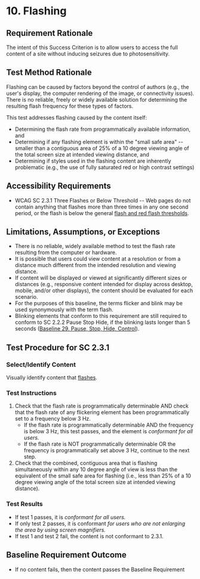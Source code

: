 # 10. Flashing
## Requirement Rationale
The intent of this Success Criterion is to allow users to access the full content of a site without inducing seizures due to photosensitivity. 

## Test Method Rationale
Flashing can be caused by factors beyond the control of authors (e.g., the user's display, the computer rendering of the image, or connectivity issues). There is no reliable, freely or widely available solution for determining the resulting flash frequency for these types of factors.

This test addresses flashing caused by the content itself: 
* Determining the flash rate from programmatically available information, and 
* Determining if any flashing element is within the "small safe area" -- smaller than a contiguous area of 25% of a 10 degree viewing angle of the total screen size at intended viewing distance, and
* Determining if styles used in the flashing content are inherently problematic (e.g., the use of fully saturated red or high contrast settings) 

## Accessibility Requirements
* WCAG SC 2.3.1 Three Flashes or Below Threshold -- Web pages do not contain anything that flashes more than three times in any one second period, or the flash is below the general [flash and red flash thresholds](https://www.w3.org/TR/UNDERSTANDING-WCAG20/seizure-does-not-violate.html#general-thresholddef).
   
## Limitations, Assumptions, or Exceptions
* There is no reliable, widely available method to test the flash rate resulting from the computer or hardware.
* It is possible that users could view content at a resolution or from a distance much different from the intended resolution and viewing distance.
* If content will be displayed or viewed at significantly different sizes or distances (e.g., responsive content intended for display across desktop, mobile, and/or other displays), the content should be evaluated for each scenario. 
* For the purposes of this baseline, the terms flicker and blink may be used synonymously with the term flash.
* Blinking elements that conform to this requirement are still required to conform to SC 2.2.2 Pause Stop Hide, if the blinking lasts longer than 5 seconds ([Baseline 29. Pause, Stop, Hide, Control](29Control.md)).

## Test Procedure for SC 2.3.1
### Select/Identify Content
Visually identify content that [flashes](https://www.w3.org/TR/UNDERSTANDING-WCAG20/seizure-does-not-violate.html#flash-def).

### Test Instructions
1. Check that the flash rate is programmatically determinable AND check that the flash rate of any flickering element has been programmatically set to a frequency below 3 Hz.
    * If the flash rate is programmatically determinable AND the frequency is below 3 Hz, this test passes, and the element is *conformant for all users.*
    * If the flash rate is NOT programmatically determinable OR the frequency is programmatically set above 3 Hz, continue to the next step.
1. Check that the combined, contiguous area that is flashing simultaneously within any 10 degree angle of view is less than the equivalent of the small safe area for flashing (i.e., less than 25% of a 10 degree viewing angle of the total screen size at intended viewing distance).

### Test Results
* If test 1 passes, it is *conformant for all users.*
* If only test 2 passes, it is conformant *for users who are not enlarging the area by using screen magnifiers.*
* If test 1 and test 2 fail, the content is not conformant to 2.3.1.

## Baseline Requirement Outcome
* If no content fails, then the content passes the Baseline Requirement

